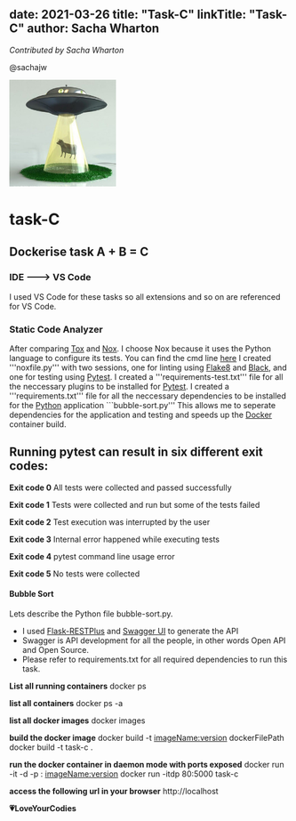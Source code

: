 date: 2021-03-26
title: "Task-C"
linkTitle: "Task-C"
author: Sacha Wharton
---

*Contributed by Sacha Wharton* 

@sachajw

<div>
<img src="./images/ufo-abduct-cow.jpg" alt="task-c" height="192px" width="192x" />
</div>
<p></p>

# task-C
## Dockerise task A + B = C

### IDE ---> VS Code 
I used VS Code for these tasks so all extensions and so on are referenced for VS Code.

### Static Code Analyzer
After comparing [Tox](https://tox.readthedocs.io/en/latest/index.html) and [Nox](https://nox.thea.codes/en/stable/).
I choose Nox because it uses the Python language to configure its tests. You can find the cmd line [here](https://nox.thea.codes/en/stable/usage.html)
I created '''noxfile.py''' with two sessions, one for linting using [Flake8](https://flake8.pycqa.org/en/latest/) and [Black](https://pypi.org/project/black/), and one for testing using [Pytest](https://docs.pytest.org/en/stable/contents.html).
I created a '''requirements-test.txt''' file for all the neccessary plugins to be installed for [Pytest](https://docs.pytest.org/en/stable/contents.html).
I created a '''requirements.txt''' file for all the neccessary dependencies to be installed for the [Python](https://www.python.org/) application ```bubble-sort.py'''
This allows me to seperate dependencies for the application and testing and speeds up the [Docker](https://www.docker.com/) container build.

## Running pytest can result in six different exit codes:

**Exit code 0**
All tests were collected and passed successfully

**Exit code 1**
Tests were collected and run but some of the tests failed

**Exit code 2**
Test execution was interrupted by the user

**Exit code 3**
Internal error happened while executing tests

**Exit code 4**
pytest command line usage error

**Exit code 5**
No tests were collected

#### Bubble Sort
Lets describe the Python file bubble-sort.py.

* I used [Flask-RESTPlus](https://flask-restplus.readthedocs.io/en/stable/) and [Swagger UI](https://swagger.io/) to generate the API
* Swagger is API development for all the people, in other words Open API and Open Source.
* Please refer to requirements.txt for all required dependencies to run this task.

**List all running containers**
docker ps

**list all containers**
docker ps -a
    
**list all docker images**
docker images
       
**build the docker image**
docker build -t <imageName:version> dockerFilePath
docker build -t task-c .
       
**run the docker container in daemon mode with ports exposed**
docker run -it -d -p <outsidePort>:<dockerInsidePort> <imageName:version>
docker run -itdp 80:5000 task-c

**access the following url in your browser** http://localhost

**:heartpulse:LoveYourCodies**

